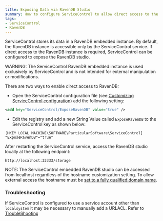 ```yaml
---
title: Exposing Data via RavenDB Studio
summary: How to configure ServiceControl to allow direct access to the embedded RavenDB instance.
tags:
- ServiceControl
- RavenDB
---
```


ServiceControl stores its data in a RavenDB embedded instance. By default, the RavenDB instance is accessible only by the ServiceControl service. If direct access to the RavenDB instance is required, ServiceControl can be configured to expose the RavenDB studio.

WARNING: The ServiceControl RavenDB embedded instance is used exclusively by ServiceControl and is not intended for external manipulation or modifications.

There are two ways to enable direct access to RavenDB:

* Open the ServiceControl configuration file (see [Customizing ServiceControl configuration](creating-config-file.md)) add the following setting:

```xml
<add key="ServiceControl/ExposeRavenDB" value="true" />
```
	
* Edit the registry and add a new String Value called `ExposeRavenDB` to the ServiceControl key as shown below:

```no-highlight
[HKEY_LOCAL_MACHINE\SOFTWARE\ParticularSoftware\ServiceControl]
"ExposeRavenDB"="true"
```

After restarting the ServiceControl service, access the RavenDB studio locally at the following endpoint:

```no-highlight
http://localhost:33333/storage
```

NOTE: The ServiceControl embedded RavenDB studio can be accessed from localhost regardless of the hostname customization setting. To allow external access the hostname must be [set to a fully qualified domain name](setting-custom-hostname.md).


### Troubleshooting

If ServiceControl is configured to use a service account other than `localsystem` it may be necessary to manually add a URLACL.
Refer to [TroubleShooting](troubleshooting.md#unable-to-start-service-after-exposing-ravendb) 
